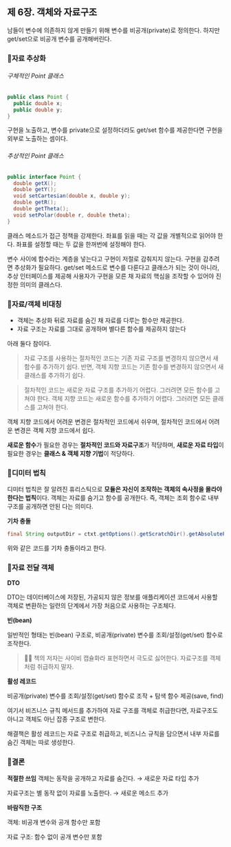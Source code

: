 ## 제 6장. 객체와 자료구조

남들이 변수에 의존하지 않게 만들기 위해 변수를 비공개(private)로 정의한다.  하지만 get/set으로 비공개 변수를 공개해버린다. 



### 📌자료 추상화

###### 구체적인 Point 클래스

```java
public class Point { 
  public double x; 
  public double y;
}
```

구현을 노출하고, 변수를 private으로 설정하더라도 get/set 함수를 제공한다면 구현을 외부로 노출하는 셈이다.



###### 추상적인 Point 클래스

```java
public interface Point {
  double getX();
  double getY();
  void setCartesian(double x, double y); 
  double getR();
  double getTheta();
  void setPolar(double r, double theta); 
}
```

클래스 메소드가 접근 정책을 강제한다. 좌표를 읽을 때는 각 값을 개별적으로 읽어야 한다. 좌표를 설정할 때는 두 값을 한꺼번에 설정해야 한다.



변수 사이에 함수라는 계층을 넣는다고 구현이 저절로 감춰지지 않는다. 구현을 감추려면 추상화가 필요하다. get/set 메소드로 변수를 다룬다고 클래스가 되는 것이 아니라, 추상 인터페이스를 제공해 사용자가 구현을 모른 채 자료의 핵심을 조작할 수 있어야 진정한 의미의 클래스다.



### 📌자료/객체 비대칭

- 객체는 추상화 뒤로 자료를 숨긴 채 자료를 다루는 함수만 제공한다.
- 자료 구조는 자료를 그대로 공개하며 별다른 함수를 제공하지 않는다


아래 둘다 참이다.

> 자료 구조를 사용하는 절차적인 코드는 기존 자료 구조를 변경하지 않으면서 새 함수를 추가하기 쉽다. 반면, 객체 지향 코드는 기존 함수를 변경하지 않으면서 새 클래스를 추가하기 쉽다.



> 절차적인 코드는 새로운 자료 구조를 추가하기 어렵다. 그러려면 모든 함수를 고쳐야 한다. 객체 지향 코드는 새로운 함수를 추가하기 어렵다. 그러려면 모든 클래스를 고쳐야 한다.



객체 지향 코드에서 어려운 변경은 절차적인 코드에서 쉬우며, 절차적인 코드에서 어려운 변경은 객체 지향 코드에서 쉽다. 

**새로운 함수**가 필요한 경우는 **절차적인 코드와 자료구조**가 적당하며, **새로운 자료 타입**이 필요한 경우는 **클래스 & 객체 지향 기법**이 적당하다. 



### 📌디미터 법칙

디미터 법칙은 잘 알려진 휴리스틱으로 **모듈은 자신이 조작하는 객체의 속사정을 몰라야 한다는 법칙**이다. 객체는 자료를 숨기고 함수를 공개한다. 즉, 객체는 조회 함수로 내부 구조를 공개하면 안된 다는 의미다. 



**기차 충돌**

```java
final String outputDir = ctxt.getOptions().getScratchDir().getAbsolutePath();
```

위와 같은 코드를 기차 충돌이라고 한다. 



### 📌자료 전달 객체

**DTO**

DTO는 데이터베이스에 저장된, 가공되지 않은 정보를 애플리케이션 코드에서 사용할 객체로 변환하는 일련의 단계에서 가장 처음으로 사용하는 구조체다.

**빈(bean)**

일반적인 형태는 빈(bean) 구조로, 비공개(private) 변수를 조회/설정(get/set) 함수로 조작한다. 

> 🙎‍♀ 책의 저자는 사이비 캡슐화라 표현하면서 극도로 싫어한다. 자료구조를 객체처럼 취급하지 말자. 

**활성 레코드**

비공개(private) 변수를 조회/설정(get/set) 함수로 조작 + 탐색 함수 제공(save, find) 

여기서 비즈니스 규칙 메서드를 추가하여 자료 구조를 객체로 취급한다면, 자료구조도 아니고 객체도 아닌 잡종 구조로 변한다.

해결책은 활성 레코드는 자료 구조로 취급하고, 비즈니스 규칙을 담으면서 내부 자료를 숨긴 객체는 따로 생성한다.



### 📌결론

**적절한 쓰임**
객체는 동작을 공개하고 자료를 숨긴다.  → 새로운 자료 타입 추가

자료구조는 별 동작 없이 자료를 노출한다. → 새로운 메소드 추가



**바람직한 구조**

객체: 비공개 변수와 공개 함수만 포함

자료 구조: 함수 없이 공개 변수만 포함